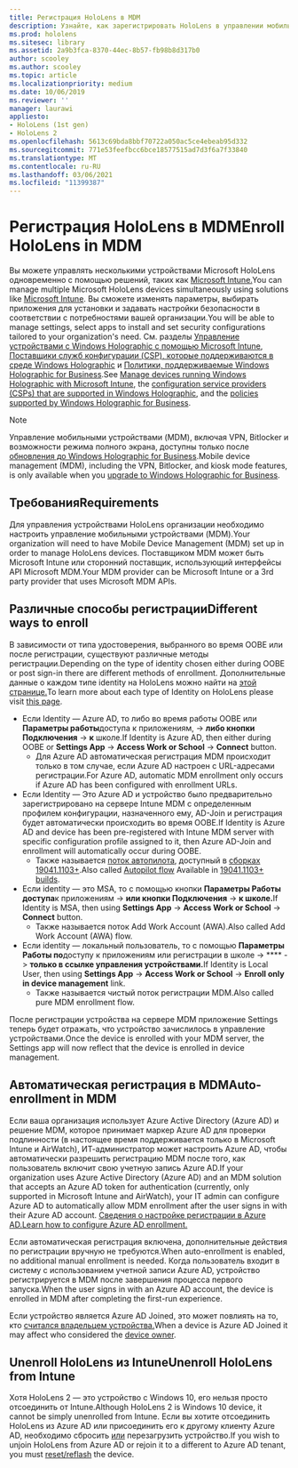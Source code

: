 ```yaml
---
title: Регистрация HoloLens в MDM
description: Узнайте, как зарегистрировать HoloLens в управлении мобильными устройствами (MDM) для более простого управления несколькими устройствами.
ms.prod: hololens
ms.sitesec: library
ms.assetid: 2a9b3fca-8370-44ec-8b57-fb98b8d317b0
author: scooley
ms.author: scooley
ms.topic: article
ms.localizationpriority: medium
ms.date: 10/06/2019
ms.reviewer: ''
manager: laurawi
appliesto:
- HoloLens (1st gen)
- HoloLens 2
ms.openlocfilehash: 5613c69bda8bbf70722a050ac5ce4ebeab95d332
ms.sourcegitcommit: 771e53feefbcc6bce18577515ad7d3f6a7f33840
ms.translationtype: MT
ms.contentlocale: ru-RU
ms.lasthandoff: 03/06/2021
ms.locfileid: "11399387"
---
```

# <a name="enroll-hololens-in-mdm"></a><span data-ttu-id="dff05-103">Регистрация HoloLens в MDM</span><span class="sxs-lookup"><span data-stu-id="dff05-103">Enroll HoloLens in MDM</span></span>

<span data-ttu-id="dff05-104">Вы можете управлять несколькими устройствами Microsoft HoloLens одновременно с помощью решений, таких как [Microsoft Intune.](https://docs.microsoft.com/intune/windows-holographic-for-business)</span><span class="sxs-lookup"><span data-stu-id="dff05-104">You can manage multiple Microsoft HoloLens devices simultaneously using solutions like [Microsoft Intune](https://docs.microsoft.com/intune/windows-holographic-for-business).</span></span> <span data-ttu-id="dff05-105">Вы сможете изменять параметры, выбирать приложения для установки и задавать настройки безопасности в соответствии с потребностями вашей организации.</span><span class="sxs-lookup"><span data-stu-id="dff05-105">You will be able to manage settings, select apps to install and set security configurations tailored to your organization's need.</span></span> <span data-ttu-id="dff05-106">См. разделы [Управление устройствами с Windows Holographic с помощью Microsoft Intune](https://docs.microsoft.com/intune/windows-holographic-for-business), [Поставщики служб конфигурации (CSP), которые поддерживаются в среде Windows Holographic](https://msdn.microsoft.com/windows/hardware/commercialize/customize/mdm/configuration-service-provider-reference#hololens) и [Политики, поддерживаемые Windows Holographic for Business](https://msdn.microsoft.com/windows/hardware/commercialize/customize/mdm/policy-configuration-service-provider#hololenspolicies).</span><span class="sxs-lookup"><span data-stu-id="dff05-106">See [Manage devices running Windows Holographic with Microsoft Intune](https://docs.microsoft.com/intune/windows-holographic-for-business), the [configuration service providers (CSPs) that are supported in Windows Holographic](https://msdn.microsoft.com/windows/hardware/commercialize/customize/mdm/configuration-service-provider-reference#hololens), and the [policies supported by Windows Holographic for Business](https://msdn.microsoft.com/windows/hardware/commercialize/customize/mdm/policy-configuration-service-provider#hololenspolicies).</span></span>

> [!NOTE]
> <span data-ttu-id="dff05-107">Управление мобильными устройствами (MDM), включая VPN, Bitlocker и возможности режима полного экрана, доступны только после [обновления до Windows Holographic for Business](hololens1-upgrade-enterprise.md).</span><span class="sxs-lookup"><span data-stu-id="dff05-107">Mobile device management (MDM), including the VPN, Bitlocker, and kiosk mode features, is only available when you [upgrade to Windows Holographic for Business](hololens1-upgrade-enterprise.md).</span></span>

## <a name="requirements"></a><span data-ttu-id="dff05-108">Требования</span><span class="sxs-lookup"><span data-stu-id="dff05-108">Requirements</span></span>

 <span data-ttu-id="dff05-109">Для управления устройствами HoloLens организации необходимо настроить управление мобильными устройствами (MDM).</span><span class="sxs-lookup"><span data-stu-id="dff05-109">Your organization will need to have Mobile Device Management (MDM) set up in order to manage HoloLens devices.</span></span> <span data-ttu-id="dff05-110">Поставщиком MDM может быть Microsoft Intune или сторонний поставщик, использующий интерфейсы API Microsoft MDM.</span><span class="sxs-lookup"><span data-stu-id="dff05-110">Your MDM provider can be Microsoft Intune or a 3rd party provider that uses Microsoft MDM APIs.</span></span>
 
## <a name="different-ways-to-enroll"></a><span data-ttu-id="dff05-111">Различные способы регистрации</span><span class="sxs-lookup"><span data-stu-id="dff05-111">Different ways to enroll</span></span>

<span data-ttu-id="dff05-112">В зависимости от типа удостоверения, выбранного во время OOBE или после регистрации, существуют различные методы регистрации.</span><span class="sxs-lookup"><span data-stu-id="dff05-112">Depending on the type of identity chosen either during OOBE or post sign-in there are different methods of enrollment.</span></span> <span data-ttu-id="dff05-113">Дополнительные данные о каждом типе identity на HoloLens можно найти на [этой странице.](hololens-identity.md)</span><span class="sxs-lookup"><span data-stu-id="dff05-113">To learn more about each type of Identity on HoloLens please visit [this page](hololens-identity.md).</span></span>

- <span data-ttu-id="dff05-114">Если Identity — Azure AD, то либо во время работы OOBE или **Параметры работы**доступа к приложениям,  ->  **либо кнопки Подключения**  ->  **к** школе.</span><span class="sxs-lookup"><span data-stu-id="dff05-114">If Identity is Azure AD, then either during OOBE or **Settings App** -> **Access Work or School** -> **Connect** button.</span></span>
    - <span data-ttu-id="dff05-115">Для Azure AD автоматическая регистрация MDM происходит только в том случае, если Azure AD настроен с URL-адресами регистрации.</span><span class="sxs-lookup"><span data-stu-id="dff05-115">For Azure AD, automatic MDM enrollment only occurs if Azure AD has been configured with enrollment URLs.</span></span>
- <span data-ttu-id="dff05-116">Если Identity — Это Azure AD и устройство было предварительно зарегистрировано на сервере Intune MDM с определенным профилем конфигурации, назначенного ему, AD-Join и регистрация будет автоматически происходить во время OOBE.</span><span class="sxs-lookup"><span data-stu-id="dff05-116">If Identity is Azure AD and device has been pre-registered with Intune MDM server with specific configuration profile assigned to it, then Azure AD-Join and enrollment will automatically occur during OOBE.</span></span>
    - <span data-ttu-id="dff05-117">Также называется [поток автопилота,](hololens2-autopilot.md) доступный в [сборках 19041.1103+](hololens-release-notes.md#windows-holographic-version-2004).</span><span class="sxs-lookup"><span data-stu-id="dff05-117">Also called [Autopilot flow](hololens2-autopilot.md) Available in [19041.1103+ builds](hololens-release-notes.md#windows-holographic-version-2004).</span></span>
- <span data-ttu-id="dff05-118">Если identity — это MSA, то с помощью кнопки **Параметры Работы доступа**к приложениям  ->  **или кнопки Подключения**  ->  **к школе.**</span><span class="sxs-lookup"><span data-stu-id="dff05-118">If Identity is MSA, then using **Settings App** -> **Access Work or School** -> **Connect** button.</span></span>
    - <span data-ttu-id="dff05-119">Также называется поток Add Work Account (AWA).</span><span class="sxs-lookup"><span data-stu-id="dff05-119">Also called Add Work Account (AWA) flow.</span></span>
- <span data-ttu-id="dff05-120">Если identity — локальный пользователь, то с помощью **Параметры Работы по**доступу к приложениям или регистрации в школе  ->  \*\*\*\*  ->  **только в ссылке управления устройствами.**</span><span class="sxs-lookup"><span data-stu-id="dff05-120">If Identity is Local User, then using **Settings App** -> **Access Work or School** -> **Enroll only in device management** link.</span></span>
    - <span data-ttu-id="dff05-121">Также называется чистый поток регистрации MDM.</span><span class="sxs-lookup"><span data-stu-id="dff05-121">Also called pure MDM enrollment flow.</span></span>

<span data-ttu-id="dff05-122">После регистрации устройства на сервере MDM приложение Settings теперь будет отражать, что устройство зачислилось в управление устройствами.</span><span class="sxs-lookup"><span data-stu-id="dff05-122">Once the device is enrolled with your MDM server, the Settings app will now reflect that the device is enrolled in device management.</span></span>

## <a name="auto-enrollment-in-mdm"></a><span data-ttu-id="dff05-123">Автоматическая регистрация в MDM</span><span class="sxs-lookup"><span data-stu-id="dff05-123">Auto-enrollment in MDM</span></span>

<span data-ttu-id="dff05-124">Если ваша организация использует Azure Active Directory (Azure AD) и решение MDM, которое принимает маркер Azure AD для проверки подлинности (в настоящее время поддерживается только в Microsoft Intune и AirWatch), ИТ-администратор может настроить Azure AD, чтобы автоматически разрешить регистрацию MDM после того, как пользователь включит свою учетную запись Azure AD.</span><span class="sxs-lookup"><span data-stu-id="dff05-124">If your organization uses Azure Active Directory (Azure AD) and an MDM solution that accepts an Azure AD token for authentication (currently, only supported in Microsoft Intune and AirWatch), your IT admin can configure Azure AD to automatically allow MDM enrollment after the user signs in with their Azure AD account.</span></span> [<span data-ttu-id="dff05-125">Сведения о настройке регистрации в Azure AD.</span><span class="sxs-lookup"><span data-stu-id="dff05-125">Learn how to configure Azure AD enrollment.</span></span>](https://docs.microsoft.com/mem/intune/enrollment/windows-enroll#enable-windows-10-automatic-enrollment)

<span data-ttu-id="dff05-126">Если автоматическая регистрация включена, дополнительные действия по регистрации вручную не требуются.</span><span class="sxs-lookup"><span data-stu-id="dff05-126">When auto-enrollment is enabled, no additional manual enrollment is needed.</span></span> <span data-ttu-id="dff05-127">Когда пользователь входит в систему с использованием учетной записи Azure AD, устройство регистрируется в MDM после завершения процесса первого запуска.</span><span class="sxs-lookup"><span data-stu-id="dff05-127">When the user signs in with an Azure AD account, the device is enrolled in MDM after completing the first-run experience.</span></span>

<span data-ttu-id="dff05-128">Если устройство является Azure AD Joined, это может повлиять на то, кто [считался владельцем устройства.](security-adminless-os.md#device-owner)</span><span class="sxs-lookup"><span data-stu-id="dff05-128">When a device is Azure AD Joined it may affect who considered the [device owner](security-adminless-os.md#device-owner).</span></span>

## <a name="unenroll-hololens-from-intune"></a><span data-ttu-id="dff05-129">Unenroll HoloLens из Intune</span><span class="sxs-lookup"><span data-stu-id="dff05-129">Unenroll HoloLens from Intune</span></span>

<span data-ttu-id="dff05-130">Хотя HoloLens 2 — это устройство с Windows 10, его нельзя просто отсоединить от Intune.</span><span class="sxs-lookup"><span data-stu-id="dff05-130">Although HoloLens 2 is Windows 10 device, it cannot be simply unenrolled from Intune.</span></span> <span data-ttu-id="dff05-131">Если вы хотите отсоединить HoloLens из Azure AD или присоединить его к другому клиенту Azure AD, необходимо сбросить [или](https://docs.microsoft.com/hololens/hololens-recovery#reset-the-device) перезагрузить устройство.</span><span class="sxs-lookup"><span data-stu-id="dff05-131">If you wish to unjoin HoloLens from Azure AD or rejoin it to a different to Azure AD tenant, you must [reset/reflash](https://docs.microsoft.com/hololens/hololens-recovery#reset-the-device) the device.</span></span>